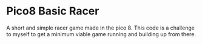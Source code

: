 # Pico8 Basic Racer
A short and simple racer game made in the pico 8.
This code is a challenge to myself to get a minimum viable game running and building up from there.
